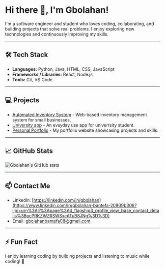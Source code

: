 # Hi there 👋, I'm Gbolahan!

I'm a software engineer and student who loves coding, collaborating, and building projects that solve real problems. I enjoy exploring new technologies and continuously improving my skills.

---

## 🛠 Tech Stack

- **Languages:** Python, Java, HTML, CSS, JavaScript  
- **Frameworks / Libraries:** React, Node.js  
- **Tools:** Git, VS Code  

---

## 💻 Projects

- [Automated Inventory System](https://github.com/GbolahanBantefa/inventory-system) - Web-based inventory management system for small businesses.  
- [University app](https://github.com/Gbolahan-B/Uni-app) - An eveyday use app for univerrsity student. 
- [Personal Portfolio](https://github.com/Gbolahan-B/portfolio1) - My portfolio website showcasing projects and skills.  

---

## 📈 GitHub Stats

![Gbolahan's GitHub stats](https://github-readme-stats.vercel.app/api?username=Gbolahan-B&show_icons=true&theme=radical)

---

## 📫 Contact Me

- LinkedIn: [https://linkedin.com/in/gbolahan](https://www.linkedin.com/in/gbolahan-bantefa-20809b308?lipi=urn%3Ali%3Apage%3Ad_flagship3_profile_view_base_contact_details%3BpcPRKZWZRSWSxcATuB8JNg%3D%3D)
- Email: gbolahanbantefa08@gmail.com 

---

## ⚡ Fun Fact

I enjoy learning coding by building projects and listening to music while coding! 🎵
